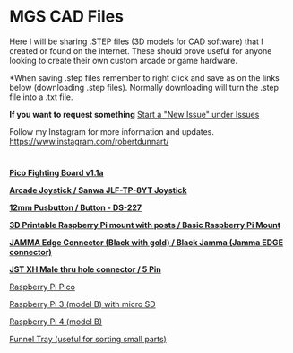 # MGS CAD Files

Here I will be sharing .STEP files (3D models for CAD software) that I created or found on the internet.  These should prove useful for anyone looking to create their own custom arcade or game hardware. 

*When saving .step files remember to right click and save as on the links below (downloading .step files).  Normally downloading will turn the .step file into a .txt file.  

**If you want to request something** 
[Start a "New Issue" under Issues](https://github.com/tonberryhunter/MGS-CAD-Files/issues)

Follow my Instagram for more information and updates.  https://www.instagram.com/robertdunnart/

#

[**Pico Fighting Board v1.1a**](https://github.com/multigamesystem/MGS-CAD-Files/blob/7d813c92c15b376e354906a5454581a12d08fb6a/STEP%20files%20with%20images/Pico%20Fighting%20Board%20v1.1a.step)

[**Arcade Joystick / Sanwa JLF-TP-8YT Joystick**](https://github.com/tonberryhunter/MGS-CAD-Files/blob/main/STEP%20files%20with%20images/Sanwa%20JLF-TP-8YT%20Joystick%20v55.step)

[**12mm Pusbutton / Button - DS-227**](https://github.com/tonberryhunter/MGS-CAD-Files/blob/main/STEP%20files%20with%20images/Blue%20-%20Button%20-%20DS-227%20-%20Updated%20v3.step)

[**3D Printable Raspberry Pi mount with posts / Basic Raspberry Pi Mount**](https://github.com/tonberryhunter/MGS-CAD-Files/blob/main/STEP%20files%20with%20images/Basic%20Raspberry%20Pi%20Mount%20v1.step)

[**JAMMA Edge Connector (Black with gold) / Black Jamma (Jamma EDGE connector)**](https://github.com/tonberryhunter/MGS-CAD-Files/blob/main/STEP%20files%20with%20images/Black%20Jamma%20(Jamma%20EDGE%20connector)%20v12.step)

[**JST XH Male thru hole connector / 5 Pin**](https://github.com/tonberryhunter/MGS-CAD-Files/blob/main/STEP%20files%20with%20images/JST%20-%20XH%20-%20Thru%20(V)%20-%205Pin%20-%202.54mm%20v1.step)

[Raspberry Pi Pico](https://github.com/tonberryhunter/MGS-CAD-Files/blob/main/STEP%20files%20with%20images/Raspberry%20Pi%20Pico-R3%20v2.step)

[Raspberry Pi 3 (model B) with micro SD](https://github.com/tonberryhunter/MGS-CAD-Files/blob/main/STEP%20files%20with%20images/Raspberry%20Pi%203%20v2.step)

[Raspberry Pi 4 (model B)](https://github.com/tonberryhunter/MGS-CAD-Files/blob/main/STEP%20files%20with%20images/Raspberry%20Pi%204%20Model%20B%20v4.step)

[Funnel Tray (useful for sorting small parts)](https://github.com/tonberryhunter/MGS-CAD-Files/blob/main/STEP%20files%20with%20images/Funnel%20Tray%20v2.step)
